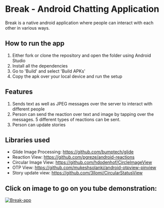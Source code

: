 # Break - Android Chatting Application
Break is a native android application where people can interact with each other in various ways.

## How to run the app
1. Either fork or clone the repository and open the folder using Android Studio
2. Install all the dependencies
3. Go to 'Build' and select 'Build APKs'
4. Copy the apk over your local device and run the setup

## Features
1. Sends text as well as JPEG messages over the server to interact with different people
2. Person can send the reaction over text and image by tapping over the messages. 5 different types of reactions can be sent.
3. Person can update stories 

## Libraries used
- Glide Image Processing: https://github.com/bumptech/glide
- Reaction View: https://github.com/pgreze/android-reactions
- Circular Image View: https://github.com/hdodenhof/CircleImageView
- OTP View: https://github.com/mukeshsolanki/android-otpview-pinview
- Story update view: https://github.com/3llomi/CircularStatusView

## Click on image to go on you tube demonstration:

[![Break-app](https://img.youtube.com/vi/RiYI2EHQycM/0.jpg)](https://www.youtube.com/watch?v=RiYI2EHQycM)
